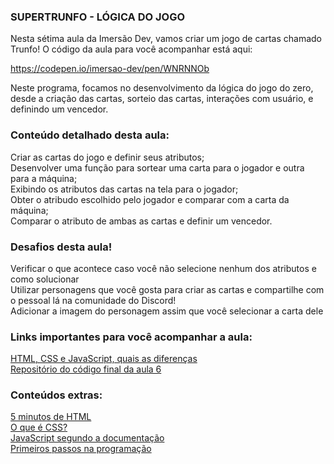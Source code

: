 ### SUPERTRUNFO - LÓGICA DO JOGO
Nesta sétima aula da Imersão Dev, vamos criar um jogo de cartas chamado Trunfo! O código da aula para você acompanhar está aqui:  

https://codepen.io/imersao-dev/pen/WNRNNOb  

Neste programa, focamos no desenvolvimento da lógica do jogo do zero, desde a criação das cartas, sorteio das cartas, interações com usuário, e definindo um vencedor.   

### Conteúdo detalhado desta aula:    
Criar as cartas do jogo e definir seus atributos;    
Desenvolver uma função para sortear uma carta para o jogador e outra para a máquina;   
Exibindo os atributos das cartas na tela para o jogador;   
Obter o atribudo escolhido pelo jogador e comparar com a carta da máquina;   
Comparar o atributo de ambas as cartas e definir um vencedor.    
 
### Desafios desta aula!   
Verificar o que acontece caso você não selecione nenhum dos atributos e como solucionar   
Utilizar personagens que você gosta para criar as cartas e compartilhe com o pessoal lá na comunidade do Discord!  
Adicionar a imagem do personagem assim que você selecionar a carta dele   

### Links importantes para você acompanhar a aula:   
[HTML, CSS e JavaScript, quais as diferenças](https://www.alura.com.br/artigos/html-css-e-js-definicoes)   
[Repositório do código final da aula 6](https://codepen.io/imersao-dev/pen/yLXzvOM)  

### Conteúdos extras:
[5 minutos de HTML](https://www.youtube.com/watch?v=3oSIqIqzN3M)  
[O que é CSS?](https://www.youtube.com/watch?v=LWU2OR19ZG4)  
[JavaScript segundo a documentação](https://developer.mozilla.org/pt-BR/docs/Web/JavaScript)  
[Primeiros passos na programação](https://hipsters.tech/primeiros-passos-na-programacao-a-imersao-dev-hipsters-ponto-tech-243/)  
